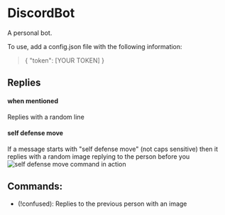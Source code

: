 # DiscordBot

A personal bot.

To use, add a config.json file with the following information:
>{
>	"token": [YOUR TOKEN]
>}

## Replies

#### when mentioned
Replies with a random line

#### self defense move
If a message starts with "self defense move" (not caps sensitive) then it replies with a random image replying to the person before you
![self defense move command in action](https://prnt.sc/13bk4is)

## Commands:
 - (!confused): Replies to the previous person with an image
